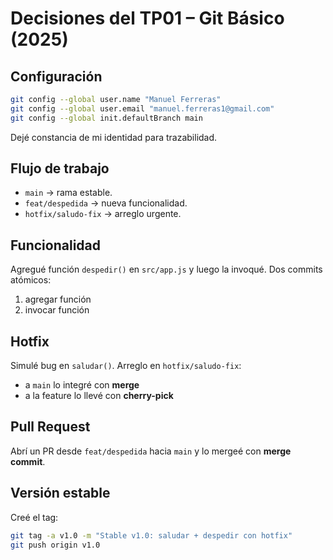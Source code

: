 # Decisiones del TP01 – Git Básico (2025)

## Configuración

```bash
git config --global user.name "Manuel Ferreras"
git config --global user.email "manuel.ferreras1@gmail.com"
git config --global init.defaultBranch main
```

Dejé constancia de mi identidad para trazabilidad.

## Flujo de trabajo

- `main` → rama estable.
- `feat/despedida` → nueva funcionalidad.
- `hotfix/saludo-fix` → arreglo urgente.

## Funcionalidad

Agregué función `despedir()` en `src/app.js` y luego la invoqué.
Dos commits atómicos:

1. agregar función
2. invocar función

## Hotfix

Simulé bug en `saludar()`.
Arreglo en `hotfix/saludo-fix`:

- a `main` lo integré con **merge**
- a la feature lo llevé con **cherry-pick**

## Pull Request

Abrí un PR desde `feat/despedida` hacia `main` y lo mergeé con **merge commit**.

## Versión estable

Creé el tag:

```bash
git tag -a v1.0 -m "Stable v1.0: saludar + despedir con hotfix"
git push origin v1.0
```
